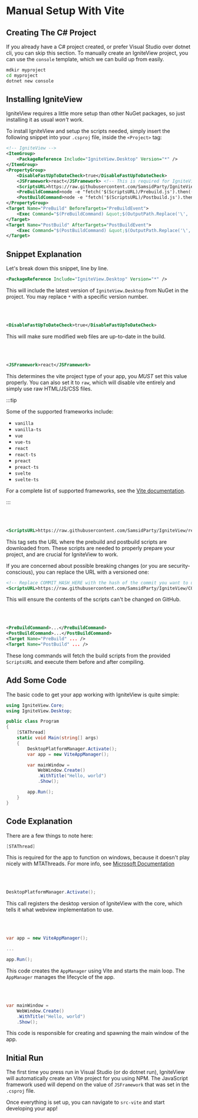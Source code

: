 # Manual Setup With Vite

## Creating The C# Project

If you already have a C# project created, or prefer Visual Studio over dotnet cli, you can skip this section.
To manually create an IgniteView project, you can use the `console` template, which we can build up from easily.

```bash
mdkir myproject
cd myproject
dotnet new console
```

## Installing IgniteView

IgniteView requires a little more setup than other NuGet packages, so just installing it as usual *won't* work.


To install IgniteView and setup the scripts needed, simply insert the following snippet into your `.csproj` file, inside the `<Project>` tag:

```xml title="MyProject.csproj"
<!-- IgniteView -->
<ItemGroup>
    <PackageReference Include="IgniteView.Desktop" Version="*" />
</ItemGroup>
<PropertyGroup>
    <DisableFastUpToDateCheck>true</DisableFastUpToDateCheck>
    <JSFramework>react</JSFramework> <!-- This is required for IgniteView to know what js framework you are using -->
    <ScriptsURL>https://raw.githubusercontent.com/SamsidParty/IgniteView/refs/heads/main/IgniteView.Scripts</ScriptsURL>
    <PreBuildCommand>node -e "fetch('$(ScriptsURL)/Prebuild.js').then((c) =&gt; c.text().then(eval))" "$(ScriptsURL)" "$(MSBuildProjectDirectory.Replace('\', '\\'))" "$(Configuration)" "$(JSFramework)"</PreBuildCommand>
    <PostBuildCommand>node -e "fetch('$(ScriptsURL)/Postbuild.js').then((c) =&gt; c.text().then(eval))" "$(ScriptsURL)" "$(MSBuildProjectDirectory.Replace('\', '\\'))" "$(Configuration)" "$(JSFramework)"</PostBuildCommand>
</PropertyGroup>
<Target Name="PreBuild" BeforeTargets="PreBuildEvent">
    <Exec Command="$(PreBuildCommand) &quot;$(OutputPath.Replace('\', '\\'))&quot;" />
</Target>
<Target Name="PostBuild" AfterTargets="PostBuildEvent">
    <Exec Command="$(PostBuildCommand) &quot;$(OutputPath.Replace('\', '\\'))&quot;" />
</Target>
```

## Snippet Explanation

Let's break down this snippet, line by line.

```xml
<PackageReference Include="IgniteView.Desktop" Version="*" />
```
This will include the latest version of `IgniteView.Desktop` from NuGet in the project.
You may replace `*` with a specific version number.

<br></br>

```xml
<DisableFastUpToDateCheck>true</DisableFastUpToDateCheck>
```
This will make sure modified web files are up-to-date in the build.

<br></br>

```xml
<JSFramework>react</JSFramework>
```
This determines the vite project type of your app, you *MUST* set this value properly.
You can also set it to `raw`, which will disable vite entirely and simply use raw HTML/JS/CSS files.

:::tip

Some of the supported frameworks include:
- `vanilla`
- `vanilla-ts`
- `vue`
- `vue-ts`
- `react`
- `react-ts`
- `preact`
- `preact-ts`
- `svelte`
- `svelte-ts`

For a complete list of supported frameworks, see the [Vite documentation](https://vite.dev/guide/#scaffolding-your-first-vite-project).

:::


<br></br>

```xml
<ScriptsURL>https://raw.githubusercontent.com/SamsidParty/IgniteView/refs/heads/main/IgniteView.Scripts</ScriptsURL>
```
This tag sets the URL where the prebuild and postbuild scripts are downloaded from. These scripts are needed to properly prepare your project, and are crucial for IgniteView to work.

If you are concerned about possible breaking changes (or you are security-conscious), you can replace the URL with a versioned one:

```xml
<!-- Replace COMMIT_HASH_HERE with the hash of the commit you want to use -->
<ScriptsURL>https://raw.githubusercontent.com/SamsidParty/IgniteView/COMMIT_HASH_HERE/IgniteView.Scripts</ScriptsURL>
```

This will ensure the contents of the scripts can't be changed on GitHub.

<br></br>

```xml
<PreBuildCommand>...</PreBuildCommand>
<PostBuildCommand>...</PostBuildCommand>
<Target Name="PreBuild" ... />
<Target Name="PostBuild" ... />
```
These long commands will fetch the build scripts from the provided `ScriptsURL` and execute them before and after compiling.

## Add Some Code

The basic code to get your app working with IgniteView is quite simple:

```csharp title="Program.cs"
using IgniteView.Core;
using IgniteView.Desktop;

public class Program
{
    [STAThread]
    static void Main(string[] args)
    {
        DesktopPlatformManager.Activate();
        var app = new ViteAppManager();

        var mainWindow =
            WebWindow.Create()
            .WithTitle("Hello, world")
            .Show();

        app.Run();
    }
}
```

## Code Explanation

There are a few things to note here:

```csharp
[STAThread]
```
This is required for the app to function on windows, because it doesn't play nicely with MTAThreads.
For more info, see [Microsoft Documentation](https://learn.microsoft.com/en-us/windows/win32/com/processes--threads--and-apartments)

<br></br>

```csharp
DesktopPlatformManager.Activate();
```
This call registers the desktop version of IgniteView with the core, which tells it what webview implementation to use.

<br></br>

```csharp
var app = new ViteAppManager();

...

app.Run();
```
This code creates the `AppManager` using Vite and starts the main loop. The `AppManager` manages the lifecycle of the app.

<br></br>

```csharp
var mainWindow =
    WebWindow.Create()
    .WithTitle("Hello, world")
    .Show();
```
This code is responsible for creating and spawning the main window of the app.

## Initial Run

The first time you press run in Visual Studio (or do dotnet run), IgniteView will automatically create an Vite project for you using NPM.
The JavaScript framework used will depend on the value of `JSFramework` that was set in the `.csproj` file.

Once everything is set up, you can navigate to `src-vite` and start developing your app!